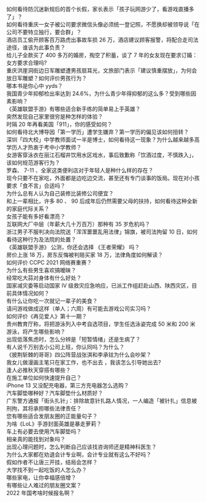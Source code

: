 如何看待防沉迷新规后的首个长假，家长表示「孩子玩网游少了，看游戏直播多了」？  
如何看待重庆一女子被公司要求微信头像必须统一登记照，不愿换却被领导说「在公司不要特立独行，要合群」？  
酒店员工偷开顾客百万路虎出事故车损 26 万，酒店建议顾客报警，将配合走司法途径，谁该为此事负责？  
给儿子全款买了 400 多万的婚房，掏空了积蓄，谈了 7 年的女友现在要求订婚：女方要求合理吗?  
重庆洪崖洞街边日军雕塑遭男孩扇耳光，文旅部门表示「建议慎重摆放」，为何会放日军雕塑？如何评价男孩行为？  
哪本书是你心中 yyds？  
我国青少年抑郁检出率达到 24.6%，为什么青少年得抑郁的这么多？受到哪些因素影响？  
《英雄联盟手游》有哪些适合新手练的简单易上手英雄？  
突然发现自己家里很穷是种怎样的体验？  
时隔 20 年再看美国「911」，你的感受如何？  
如何看待北大博导因「第一学历」遭学生嫌弃？第一学历的偏见该如何扭转？  
深圳「四大校」中学教师面试一半是博士，如何看待这一现象？为什么越来越多高学历人才热衷于考中小学教师？  
女游客穿泳衣在丽江石榴井饮用水区戏水，事后致歉称「饮酒过度，不慎跌入」，该如何规范游客行为？  
罗森、 7-11 、全家这类便利店对于年轻人是种什么样的存在？  
现今只要不在家吃，外面都是边吃边交流，甚至还有专门谈事的饭局。现在对小孩要求「食不言」合适吗？  
为什么总有人认为自己装修比装修公司便宜？  
和上一辈相比，许多 80 、 90 后成年后仍然需要父母的扶持，如何看待这种全新的家庭代际关系？  
女孩子能有多好看漂亮？  
互联网大厂中层（年薪大几十万百万）那种有 35 岁危机吗？  
浙江男子不服判决向法院送「浑浑噩噩乱用法律」锦旗，被司法拘留 10 日，如何看待这种行为及法院的处置？  
《英雄联盟手游》 公测，你还会选择 《王者荣耀》 吗？  
房价上涨 18 万，房东反悔被判赔买家 18 万，法律角度如何解读？  
如何评价 CCPC 2021 网络赛重赛？  
为什么有些男生喜欢搞暧昧？  
经常吃大蒜对身体有什么好处？  
国家减灾委等启动国家 Ⅳ 级救灾应急响应，已派工作组赶赴山西、陕西灾区，目前具体情况如何？  
有什么让你吃一次就记一辈子的美食？  
请问游戏做成这样（单人；六周）有可能去游戏公司实习吗？  
如何评价《再见爱人》第十一期？  
贵州教育厅称，将把游泳列入中考自选项目，学生任选泳姿完成 50 米和 200 米游泳，将产生哪些影响？  
出现低落焦虑时，怎么分辨是「短暂情绪」还是生病了？  
有人说千万别去小公司上班，你认同吗？为什么？  
《披荆斩棘的哥哥》四公阵营战张淇和李承铉为什么会吵架？  
我女儿做漫画主笔只在家工作，也不出去 ，我该怎么引导她出去?  
逢人必推秋天穿搭有哪些？  
在施工单位如何快速提升自己？  
iPhone 13 又没配充电器，第三方充电器怎么选购？  
汽车脚垫哪种好？汽车脚垫什么材质好？  
广东警方通报「街头扎针」：排除故意针扎路人情况，一人编造「被针扎」信息被刑拘，其将承担哪些法律责任？  
您有哪些适合发朋友圈的正能量句子？  
为啥《LoL》手游封面英雄是暴走萝莉？  
车上有必要去使用汽车脚垫吗？  
相亲真的能找到对象吗？  
出现心理问题时，怎么判断自己应该找咨询师还是精神科医生？  
为什么大家都在劝退会计专业啊，会计专业就有这么不好吗？  
假如作者不让唐三开挂，结局会怎样？  
大学找不到一起吃饭的人怎么办？  
哪些家电，让你幸福感倍增？  
有哪些让人难过的朋友圈文案？  
2022 年国考啥时候报名啊？  
